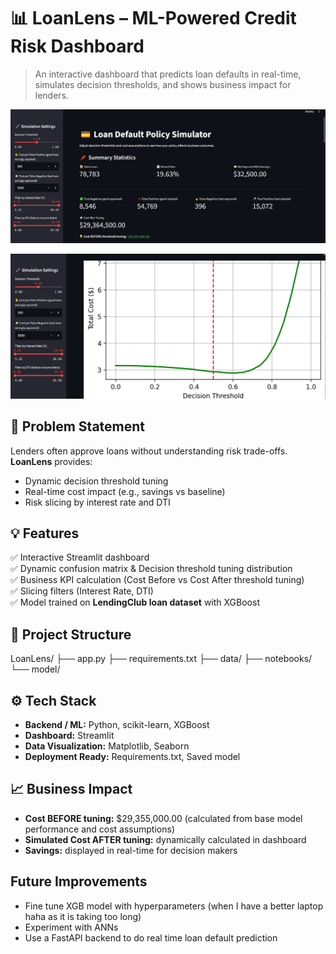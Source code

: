 # 📊 LoanLens – ML-Powered Credit Risk Dashboard

> An interactive dashboard that predicts loan defaults in real-time, simulates decision thresholds, and shows business impact for lenders.

![alt text](image-1.png)

![alt text](image-2.png)

## 🚀 Problem Statement
Lenders often approve loans without understanding risk trade-offs.  
**LoanLens** provides:
- Dynamic decision threshold tuning
- Real-time cost impact (e.g., savings vs baseline)
- Risk slicing by interest rate and DTI

## 💡 Features
✅ Interactive Streamlit dashboard  
✅ Dynamic confusion matrix & Decision threshold tuning distribution  
✅ Business KPI calculation (Cost Before vs Cost After threshold tuning)  
✅ Slicing filters (Interest Rate, DTI)  
✅ Model trained on **LendingClub loan dataset** with XGBoost

## 📂 Project Structure

LoanLens/
├── app.py
├── requirements.txt
├── data/
├── notebooks/
└── model/

## ⚙️ Tech Stack
- **Backend / ML:** Python, scikit-learn, XGBoost
- **Dashboard:** Streamlit
- **Data Visualization:** Matplotlib, Seaborn
- **Deployment Ready:** Requirements.txt, Saved model

## 📈 Business Impact
- **Cost BEFORE tuning:** $29,355,000.00  (calculated from base model performance and cost assumptions)
- **Simulated Cost AFTER tuning:** dynamically calculated in dashboard  
- **Savings:** displayed in real-time for decision makers

## Future Improvements 
- Fine tune XGB model with hyperparameters (when I have a better laptop haha as it is taking too long)
- Experiment with ANNs 
- Use a FastAPI backend to do real time loan default prediction

